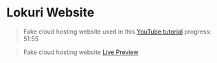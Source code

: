 # Lokuri Website

> Fake cloud hosting website used in this [YouTube tutorial](https://www.youtube.com/watch?v=p0bGHP-PXD4) progress: 51:55

> Fake cloud hosting website [Live Preview](https://zen-carson-c10c9f.netlify.app)
